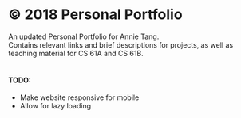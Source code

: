 # © 2018 Personal Portfolio
An updated Personal Portfolio for Annie Tang. <br>
Contains relevant links and brief descriptions for projects, as well as teaching material for CS 61A and CS 61B.
<br><br>
#### TODO:
 * Make website responsive for mobile
 * Allow for lazy loading
